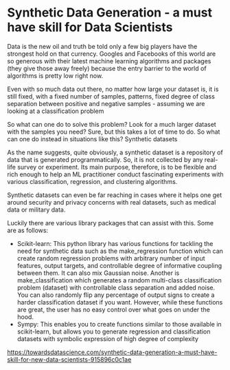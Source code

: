 # Synthetic Data Generation - a must have skill for Data Scientists

Data is the new oil and truth be told only a few big players have the strongest hold on that currency. Googles and Facebooks of this world are so generous with their latest machine learning algorithms and packages (they give those away freely) because the entry barrier to the world of algorithms is pretty low right now.

Even with so much data out there, no matter how large your dataset is, it is still fixed, with a fixed number of samples, patterns, fixed degree of class separation between positive and negative samples - assuming we are looking at a classification problem

So what can one do to solve this problem? Look for a much larger dataset with the samples you need? Sure, but this takes a lot of time to do. So what can one do instead in situations like this? Synthetic datasets

As the name suggests, quite obviously, a synthetic dataset is a repository of data that is generated programmatically. So, it is not collected by any real-life survey or experiment. Its main purpose, therefore, is to be flexible and rich enough to help an ML practitioner conduct fascinating experiments with various classification, regression, and clustering algorithms.

Synthetic datasets can even be far reaching in cases where it helps one get around security and privacy concerns with real datasets, such as medical data or military data.

Luckily there are various library packages that can assist with this. Some are as follows:

- Scikit-learn: This python library has various functions for tackling the need for synthetic data such as the make_regression function which can create random regression problems with arbitrary number of input features, output targets, and controllable degree of informative coupling between them. It can also mix Gaussian noise. Another is make_classification which generates a random multi-class classification problem (dataset) with controllable class separation and added noise. You can also randomly flip any percentage of output signs to create a harder classification dataset if you want. However, while these functions are great, the user has no easy control over what goes on under the hood.
- Sympy: This enables you to create functions similar to those available in scikit-learn, but allows you to generate regression and classification datasets with symbolic expression of high degree of complexity


https://towardsdatascience.com/synthetic-data-generation-a-must-have-skill-for-new-data-scientists-915896c0c1ae
